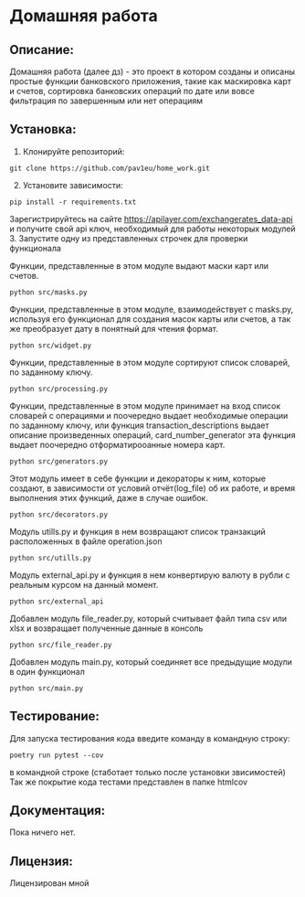# Домашняя работа 

## Описание:

Домашняя работа (далее дз) - это проект в котором созданы и описаны простые функции банковского приложения,
такие как маскировка карт и счетов, сортировка банковских
операций по дате или вовсе фильтрация по завершенным или нет операциям

## Установка:

1. Клонируйте репозиторий:
```
git clone https://github.com/pav1eu/home_work.git
```
2. Установите зависимости:
```
pip install -r requirements.txt
```
Зарегистрируйтесь на сайте https://apilayer.com/exchangerates_data-api
и получите свой api ключ, необходимый для работы некоторых модулей
3. Запустите одну из представленных строчек для проверки функционала

Функции, представленные в этом модуле выдают маски карт или счетов.
```
python src/masks.py
```

Функции, представленные в этом модуле, взаимодействует с masks.py, используя его функционал для создания 
масок карты или счетов, а так же преобразует дату в понятный для чтения формат.
```
python src/widget.py
```

Функции, представленные в этом модуле сортируют список словарей, по заданному ключу.
```
python src/processing.py
```

Функции, представленные в этом модуле принимает на вход список словарей с операциями и поочередно выдает необходимые 
операции по заданному ключу, или функция transaction_descriptions выдает описание произведенных операций,
card_number_generator эта функция выдает поочередно отформатирооанные номера карт.
```
python src/generators.py
```

Этот модуль имеет в себе функции и декораторы к ним, которые создают, в зависимости от условий отчёт(log_file) 
об их работе, и время выполнения этих функций, даже в случае ошибок. 
```
python src/decorators.py
```
Модуль utills.py и функция в нем возвращают список транзакций расположенных в файле operation.json
```
python src/utills.py
```
Модуль external_api.py и функция в нем конвертирую валюту в рубли с реальным курсом на данный момент.
```
python src/external_api
```
Добавлен модуль file_reader.py, который считывает файл типа csv или xlsx и возвращает полученные данные в консоль
```
python src/file_reader.py
```
Добавлен модуль main.py, который соединяет все предыдущие модули в один функционал
```
python src/main.py

```

## Тестирование:
Для запуска тестирования кода введите команду в командную строку:
```
poetry run pytest --cov
```
в командной строке (стаботает только после установки звисимостей)
Так же покрытие кода тестами представлен в папке htmlcov  
## Документация:

Пока ничего нет.

## Лицензия:

Лицензирован мной